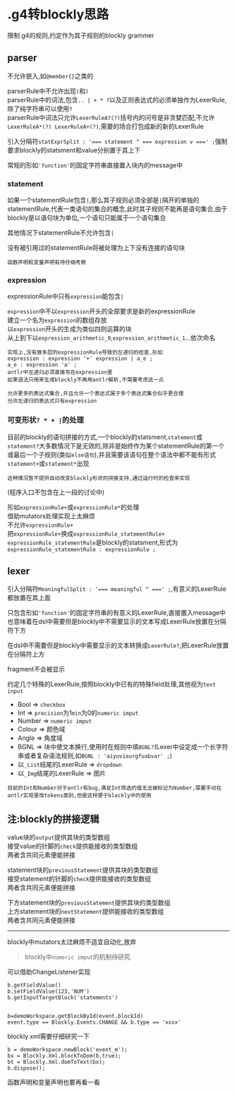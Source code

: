 # .g4转blockly思路
限制.g4的规则,约定作为其子规则的blockly grammer

## parser

不允许嵌入,如`@member{}`之类的

parserRule中不允许出现`(`和`)`  
parserRule中的词法,包含`.. | + * ?`以及正则表达式的必须单独作为LexerRule,除了纯字符串可以使用`?`  
parserRule中词法只允许`LexerRuleA?(?)`括号内的问号是非贪婪匹配,不允许`LexerRuleA*(?) LexerRuleA+(?)`,需要的场合打包成新的新的LexerRule

引入分隔符`statExprSplit : '=== statement ^ === expression v ===' ;`强制要求blockly的statsment和value分别置于其上下

常规的形如`'function'`的固定字符串直接置入块内的message中

### statement

如果一个statementRule包含`|`,那么其子规则必须全部是`|`隔开的单独的statementRule,代表一类语句的集合的概念,此时其子规则不能再是语句集合,由于blockly是以语句块为单位,一个语句只能属于一个语句集合 

其他情况下statementRule不允许包含`|`

没有被引用过的statementRule将被处理为上下没有连接的语句块

```
函数声明和变量声明有待仔细考察
```

### expression

expressionRule中只有`expression`能包含`|`  

`expression`中不以`expression`开头的全部要求是新的expressionRule  
建立一个名为`expression`的数组存放  
以`expression`开头的生成为类似四则运算的块  
从上到下以`expression_arithmetic_0`,`expression_arithmetic_1`...依次命名

```
实现上,没有做多层的expressionRule导致的左递归的检查,形如
expression : expression '+' expression | a_e ;
a_e : expression 'a' ;
antlr中左递归必须直接写在expression里
如果语法只用来生成blockly不再用antlr解析,不需要考虑这一点
```

```
允许更多的表达式集合,并且允许一个表达式属于多个表达式集合似乎更合理
允许左递归的表达式只有expression
```
### 可变形状`? * + |`的处理

目前的blockly的语句拼接的方式,一个blockly的statsment,`statement`或`statement?`大多数情况下是无效的,除非是始终作为某个statementRule的第一个或最后一个子规则(类似`else语句`),并且需要该语句在整个语法中都不能有形式`statement+`或`statement*`出现
```
这种情况暂不提供自动改变blockly形状的拼接支持,通过运行时的检查来实现
```

(程序入口不包含在上一段的讨论中)

形如`expressionRule+`或`expressionRule*`的处理  
借助mutators处理实现上太麻烦  
不允许`expressionRule+`  
把`expressionRule+`换成`expressionRule_statementRule+`  
`expressionRule_statementRule`是blockly的statsment,形式为`expressionRule_statementRule : expressionRule ;`

## lexer

引入分隔符`MeaningfulSplit : '=== meaningful ^ ===' ;`,有意义的LexerRule都放置在其上面

只包含形如`'function'`的固定字符串的有意义的LexerRule,直接置入message中  
也意味着在dsl中需要但是blockly中不需要显示的文本写成LexerRule放置在分隔符下方

在dsl中不需要但是blockly中需要显示的文本转换成`LexerRule?`,把LexerRule放置在分隔符上方

fragment不会被显示

约定几个特殊的LexerRule,按照blockly中已有的特殊field处理,其他视为`text input`
+ Bool => `checkbox`
+ Int => `precision`为1`min`为0的`numeric imput`
+ Number => `numeric imput`
+ Colour => 颜色域
+ Angle => 角度域
+ BGNL => 块中使文本换行,使用时在规则中填`BGNL?`(Lexer中设定成一个长字符串或者复杂语法规则,如`BGNL : 'aiyuviaurgfuabvar' ;`)
+ 以`_List`结尾的LexerRule => `dropdown`
+ 以`_Img`结尾的LexerRule => 图片


```
目前的Int和Number对于antlr有bug,满足Int筛选的值无法被标记为Number,需要手动在antlr实现里改tokens类别,但是这样便于blockly中的使用
```

## 注:blockly的拼接逻辑
value块的`output`提供其块的类型数组  
接受value的针脚的`check`提供能接收的类型数组  
两者含共同元素便能拼接

statement块的`previousStatement`提供其块的类型数组  
接受statement的针脚的`check`提供能接收的类型数组  
两者含共同元素便能拼接

下方statement块的`previousStatement`提供其块的类型数组  
上方statement块的`nextStatement`提供能接收的类型数组  
两者含共同元素便能拼接

- - -

blockly中mutators太过麻烦不适宜自动化,放弃

> blockly中`numeric imput`的机制待研究.

可以借助ChangeListener实现
```
b.getFieldValue()
b.setFieldValue(123,'NUM')
b.getInputTargetBlock('statements')


b=demoWorkspace.getBlockById(event.blockId)
event.type == Blockly.Events.CHANGE && b.type == 'xxxx'
```
blockly.xml需要仔细研究一下
```
b = demoWorkspace.newBlock('event_m');
bx = Blockly.Xml.blockToDom(b,true);
bt = Blockly.Xml.domToText(bx);
b.dispose();
```
函数声明和变量声明也要再看一看